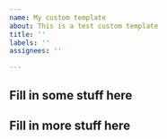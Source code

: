 ```yaml
---
name: My custom template
about: This is a test custom template
title: ''
labels: ''
assignees: ''

---
```


## Fill in some stuff here

## Fill in more stuff here
